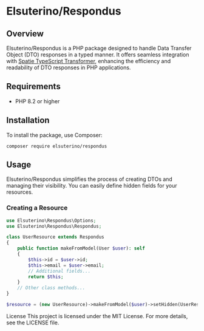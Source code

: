 # Elsuterino/Respondus

## Overview
Elsuterino/Respondus is a PHP package designed to handle Data Transfer Object (DTO) responses in a typed manner. It offers seamless integration with [Spatie TypeScript Transformer](https://github.com/spatie/typescript-transformer), enhancing the efficiency and readability of DTO responses in PHP applications.

## Requirements
- PHP 8.2 or higher

## Installation
To install the package, use Composer:

```composer require elsuterino/respondus```

## Usage
Elsuterino/Respondus simplifies the process of creating DTOs and managing their visibility. You can easily define hidden fields for your resources.

### Creating a Resource
```php
use Elsuterino\Respondus\Options;
use Elsuterino\Respondus\Respondus;

class UserResource extends Respondus
{
    public function makeFromModel(User $user): self
    {
        $this->id = $user->id;
        $this->email = $user->email;
        // Additional fields...
        return $this;
    }
    // Other class methods...
}

$resource = (new UserResource)->makeFromModel($user)->setHidden(UserResource::class, 'email')->toArray();
```

License
This project is licensed under the MIT License. For more details, see the LICENSE file.
